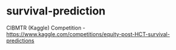 # survival-prediction
CIBMTR (Kaggle) Competition - https://www.kaggle.com/competitions/equity-post-HCT-survival-predictions
